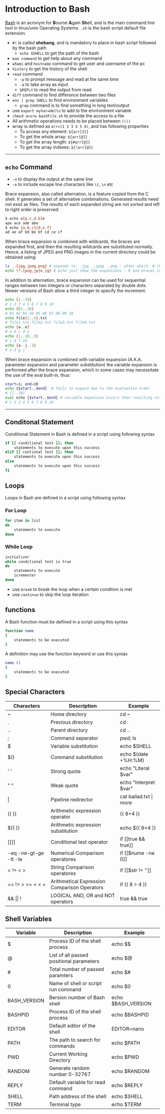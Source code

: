 # Introduction to Bash

[Bash](<https://en.wikipedia.org/wiki/Bash_(Unix_shell)>) is an acronym for **B**ourne **A**gain **Sh**ell, and is the main command line tool in linux/unix Operating Systems. `.sh` is the bash script default file extension.

- `#!` is called **shebang**, and is mandatory to place in bash script followed by the bash path
  - `echo $SHELL` to get the path of the bash
- `man command` to get help about any command
- `whami` and `hostname` command to get user and username of the pc
- `history` to get the history of the shell
- `read` command
  - `-p` to prompt message and read at the same time
  - `-a` to take array as input
  - `$REPLY` to read the output from read
- `diff` command to find difference between two files
- `env | grep SHELL` to find environment variables
  - `grep` command is to find something in long text/output
- use `export myVar=Hello` to add to the environment variable
- `chmod a+xrw bashFile.sh` to provide the access to a file
- All arithmetic operations needs to be placed between `(())`
- array is defined as `arr=(1 2 3 4 5 6)`, and has following properties
  - To access any element: `${arr[3]}`
  - To get the whole array: `${arr[@]}`
  - To get the array length: `${#arr[@]}`
  - To get the array indexes: `${!arr[@]}`

---

## `echo` Command

- `-n` to display the output at the same line
- `-e` to include escape line characters like `\t`, `\n` etc

Brace expansion, also called alternation, is a feature copied from the C shell. It generates a set of alternative combinations. Generated results need not exist as files. The results of each expanded string are not sorted and left to right order is preserved:

```bash
$ echo a{p,c,d,b}e
ape ace ade abe
$ echo {a,b,c}{d,e,f}
ad ae af bd be bf cd ce cf
```

When brace expansion is combined with wildcards, the braces are expanded first, and then the resulting wildcards are substituted normally. Hence, a listing of JPEG and PNG images in the current directory could be obtained using:

```bash
ls _.{jpg,jpeg,png} # expands to _.jpg _.jpeg _.png - after which, # the wildcards are processed
echo \*.{png,jp{e,}g} # echo just show the expansions - # and braces in braces are possible.
```

In addition to alternation, brace expansion can be used for sequential ranges between two integers or characters separated by double dots. Newer versions of Bash allow a third integer to specify the increment.

```bash
echo {1..10}
# 1 2 3 4 5 6 7 8 9 10
echo {01..10}
# 01 02 03 04 05 06 07 08 09 10
echo file{1..4}.txt
# file1.txt file2.txt file3.txt file4.txt
echo {a..e}
# a b c d e
echo {1..10..3}
# 1 4 7 10
echo {a..j..3}
# a d g j
```

When brace expansion is combined with variable expansion (A.K.A. parameter expansion and parameter substitution) the variable expansion is performed after the brace expansion, which in some cases may necessitate the use of the eval built-in, thus:

```bash
start=1; end=10
echo {$start..$end}  # fails to expand due to the evaluation order
# {1..10}
eval echo {$start..$end} # variable expansion occurs then resulting string is evaluated
# 1 2 3 4 5 6 7 8 9 10
```

---

## Conditonal Statement

Conditional Statement in Bash is defined in a script using following syntax

```bash
if [[ conditional test ]]; then
    statements to execute upon this success
elif [[ contional test ]]; then
    statements to execute upon this success
else
    statements to execute upon this success
fi
```

## Loops

Loops in Bash are defined in a script using following syntax

### For Loop

```bash
for item in list
do
    statements to execute
done
```

### While Loop

```bash
initializer
while conditional test is true
do
    statements to execute
    icrementer
done
```

- use `break` to break the loop when a certain condition is met
- use `continue` to skip the loop iteration

## functions

A Bash function must be defined in a script using this syntax

```bash
function name
{
    statements to be executed
}
```

A definition may use the function keyword or use this syntax

```bash
name ()
{
    statements to be executed
}
```

## Special Characters

| Characters            | Description                                  | Example                |
| --------------------- | -------------------------------------------- | ---------------------- |
| ~                     | Home directory                               | cd ~                   |
| .                     | Previous directory                           | cd .                   |
| ..                    | Parent directory                             | cd ..                  |
| ;                     | Command seperator                            | pwd; ls                |
| $                     | Variable substitution                        | echo $SHELL            |
| $()                   | Command substitution                         | echo $(date +%H:%M)    |
| ' '                   | Strong quote                                 | echo "Literal $var"    |
| " "                   | Weak quote                                   | echo "Interpret $var"  |
| \|                    | Pipeline redirector                          | cat ballad.txt \| more |
| (( ))                 | Arithmetic expression operator               | (( 8+4 ))              |
| $(( ))                | Arithmetic expression substitution           | echo $(( 8+4 ))        |
| [[]]                  | Conditional test operator                    | if [[true && true]]    |
| -eq -ne-gt-ge -lt -le | Numerical Comparison operatores              | if [[$nume -ne 0]]     |
| = != < >              | String Comparison operatores                 | if [[$str != '']]      |
| == != > >= < < =      | Arithmetical Expression Comparison Operators | if (( 8 > 4 ))         |
| && \|\| !             | LOGICAL AND, OR and NOT operators            | true && true           |

## Shell Variables

| Variable     | Description                              | Example            |
| ------------ | ---------------------------------------- | ------------------ |
| $            | Process ID of the shell process          | echo $$            |
| @            | List of all passed positional parameters | echo $@            |
| #            | Total number of passed paramters         | echo $#            |
| 0            | Name of shell or script run command      | echo $0            |
| BASH_VERSION | Bersion number of Bash shell             | echo $BASH_VERSION |
| BASHPID      | Process ID of the shell process          | echo $BASHPID      |
| EDITOR       | Default editor of the shell              | EDITOR=nano        |
| PATH         | The path to search for commands          | echo $PATH         |
| PWD          | Current Working Directory                | echo $PWD          |
| RANDOM       | Generate random number 0-32767           | echo $RANDOM       |
| REPLY        | Default variable for read command        | echo $REPLY        |
| SHELL        | Path address of the shell                | echo $SHELL        |
| TERM         | Terminal type                            | echo $TERM         |
